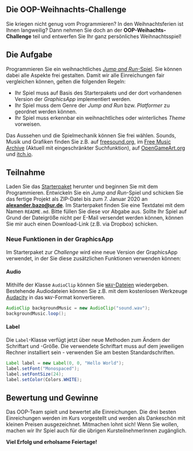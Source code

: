 ## Die OOP-Weihnachts-Challenge

Sie kriegen nicht genug vom Programmieren? In den Weihnachtsferien ist Ihnen langweilig? Dann nehmen Sie doch an der **OOP-Weihachts-Challenge** teil und entwerfen Sie Ihr ganz persönliches Weihnachtsspiel!

## Die Aufgabe

Programmieren Sie ein weihnachtliches [*Jump and Run*-Spiel](https://en.wikipedia.org/wiki/Platform_game). Sie können dabei alle Aspekte frei gestalten. Damit wir alle Einreichungen fair vergleichen können, gelten die folgenden Regeln:

- Ihr Spiel muss auf Basis des Starterpakets und der dort vorhandenen Version der *GraphicsApp* implementiert werden.
- Ihr Spiel muss dem Genre der *Jump and Run* bzw. *Platformer* zu geordnet werden können.
- Ihr Spiel muss erkennbar ein weihnachtliches oder winterliches *Theme* vorweisen.

Das Aussehen und die Spielmechanik können Sie frei wählen. Sounds, Musik und Grafiken finden Sie z.B. auf [freesound.org](https://freesound.org/), im [Free Music Archive](https://freemusicarchive.org/static) (Aktuell mit eingeschränkter Suchfunktion), auf [OpenGameArt.org](https://opengameart.org/) und [itch.io](https://itch.io/).

## Teilnahme

Laden Sie das [Starterpaket](https://github.com/OOP-Regensburg/A-Christmas-Challenge-Starter/archive/starter.zip) herunter und beginnen Sie mit dem Programmieren. Entwickeln Sie ein *Jump and Run*-Spiel und schicken Sie das fertige Projekt als ZIP-Datei bis zum 7. Januar 2020 an **alexander.bazo@ur.de**. Im Starterpaket finden Sie eine Textdatei mit dem Namen `README.md`. Bitte füllen Sie diese vor Abgabe aus. Sollte Ihr Spiel auf Grund der Dateigröße nicht per E-Mail versendet werden können, können Sie mir auch einen Download-Link (z.B. via Dropbox) schicken.


### Neue Funktionen in der GraphicsApp

Im Starterpaket zur *Challenge* wird eine neue Version der GraphicsApp verwendet, in der Sie diese zusätzlichen Funktionen verwenden können:

#### Audio

Mithilfe der Klasse `AudioClip` können Sie [`WAV`-Dateien](https://en.wikipedia.org/wiki/WAV) wiedergeben. Bestehende Audiodateien können Sie z.B. mit dem kostenlosen Werkzeuge [Audacity](https://www.audacityteam.org/) in das `WAV`-Format konvertieren.


``` java
AudioClip backgroundMusic = new AudioClip("sound.wav");
backgroundMusic.loop();
```

#### Label

Die `Label`-Klasse verfügt jetzt über neue Methoden zum Ändern der Schriftart und -Größe. Die verwendete Schriftart muss auf dem jeweiligen Rechner installiert sein - verwenden Sie am besten Standardschriften.

``` java
Label label = new Label(0, 0, "Hello World");
label.setFont("Monospaced");
label.setFontSize(24);
label.setColor(Colors.WHITE);
```

## Bewertung und Gewinne

Das OOP-Team spielt und bewertet alle Einreichungen. Die drei besten Einreichungen werden im Kurs vorgestellt und werden als Dankeschön mit kleinen Preisen ausgezeichnet. Mitmachen lohnt sich! Wenn Sie wollen, machen wir Ihr Spiel auch für die übrigen KursteilnehmerInnen zugänglich.

**Viel Erfolg und erholsame Feiertage!**
